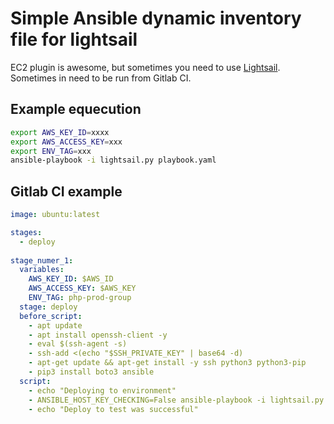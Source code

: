 # Simple Ansible dynamic inventory file for lightsail

EC2 plugin is awesome, but sometimes you need to use [Lightsail](https://aws.amazon.com/lightsail/).
Sometimes in need to be run from Gitlab CI.

## Example equecution

``` bash
export AWS_KEY_ID=xxxx
export AWS_ACCESS_KEY=xxx
export ENV_TAG=xxx
ansible-playbook -i lightsail.py playbook.yaml
```

## Gitlab CI example

```yaml 
image: ubuntu:latest

stages:
  - deploy
  
stage_numer_1:
  variables:
    AWS_KEY_ID: $AWS_ID
    AWS_ACCESS_KEY: $AWS_KEY
    ENV_TAG: php-prod-group
  stage: deploy
  before_script:
    - apt update
    - apt install openssh-client -y
    - eval $(ssh-agent -s)
    - ssh-add <(echo "$SSH_PRIVATE_KEY" | base64 -d)
    - apt-get update && apt-get install -y ssh python3 python3-pip
    - pip3 install boto3 ansible
  script:
    - echo "Deploying to environment"
    - ANSIBLE_HOST_KEY_CHECKING=False ansible-playbook -i lightsail.py playbook.yaml
    - echo "Deploy to test was successful"
```
